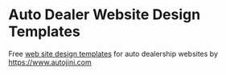 # Auto Dealer Website Design Templates
Free <a href="https://www.autojini.com">web site design templates</a> for auto dealership websites by https://www.autojini.com
